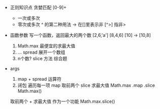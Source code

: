 - 正则知识点
  贪婪匹配   [0-9]+
  + 一次或多次
  * 零次或多次
  ^ 的第二种用法 -> 在[]里表示非
    [^>] 指非>
- 函数参数
  写一个函数，返回最大的两个数
  [2,6,'a'] [8,4,6] [10]  -> [10,8]
  1. Math.max 最便宜的求最大值
  2. ... spread 展开一个数组
  3. n个数? slice 方法
  综合题

- args 
  1. map + spread 运算符
  2. 闭包
     遍历每一项  map
     取前两个 slice
     求最大值 Math.max
     .map
        .slice
        Math.max()

    取前两个 + 求最大值 作为一个功能
    Math.max.slice()